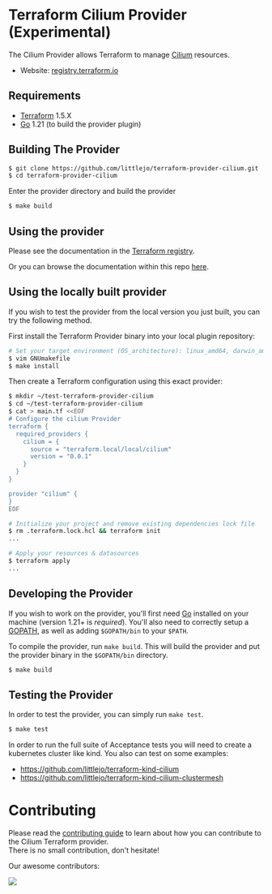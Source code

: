 Terraform Cilium Provider (Experimental)
==================

The Cilium Provider allows Terraform to manage [Cilium](https://cilium.io/) resources.

- Website: [registry.terraform.io](https://registry.terraform.io/providers/littlejo/cilium/latest/docs)

Requirements
------------

- [Terraform](https://www.terraform.io/downloads.html) 1.5.X
- [Go](https://golang.org/doc/install) 1.21 (to build the provider plugin)

Building The Provider
---------------------

```sh
$ git clone https://github.com/littlejo/terraform-provider-cilium.git
$ cd terraform-provider-cilium
```

Enter the provider directory and build the provider

```sh
$ make build
```

Using the provider
----------------------

Please see the documentation in the [Terraform registry](https://registry.terraform.io/providers/littlejo/cilium/latest/docs).

Or you can browse the documentation within this repo [here](https://github.com/littlejo/terraform-provider-cilium/tree/main/docs).

Using the locally built provider
----------------------

If you wish to test the provider from the local version you just built, you can try the following method.

First install the Terraform Provider binary into your local plugin repository:

```sh
# Set your target environment (OS_architecture): linux_amd64, darwin_amd64...
$ vim GNUmakefile
$ make install
```

Then create a Terraform configuration using this exact provider:

```sh
$ mkdir ~/test-terraform-provider-cilium
$ cd ~/test-terraform-provider-cilium
$ cat > main.tf <<EOF
# Configure the cilium Provider
terraform {
  required_providers {
    cilium = {
      source = "terraform.local/local/cilium"
      version = "0.0.1"
    }
  }
}

provider "cilium" {
}
EOF

# Initialize your project and remove existing dependencies lock file
$ rm .terraform.lock.hcl && terraform init
...

# Apply your resources & datasources
$ terraform apply
...
```


Developing the Provider
---------------------------

If you wish to work on the provider, you'll first need [Go](http://www.golang.org) installed on your machine (version 1.21+ is *required*). You'll also need to correctly setup a [GOPATH](http://golang.org/doc/code.html#GOPATH), as well as adding `$GOPATH/bin` to your `$PATH`.

To compile the provider, run `make build`. This will build the provider and put the provider binary in the `$GOPATH/bin` directory.

```sh
$ make build
```

Testing the Provider
--------------------

In order to test the provider, you can simply run `make test`.

```sh
$ make test
```

In order to run the full suite of Acceptance tests you will need to create a kubernetes cluster like kind. You also can test on some examples:
* https://github.com/littlejo/terraform-kind-cilium
* https://github.com/littlejo/terraform-kind-cilium-clustermesh


# Contributing

Please read the [contributing guide](./CONTRIBUTING.md) to learn about how you can contribute to the Cilium Terraform provider.<br/>
There is no small contribution, don't hesitate!

Our awesome contributors:

<a href="https://github.com/littlejo/terraform-provider-cilium/graphs/contributors">
  <img src="https://contrib.rocks/image?repo=littlejo/terraform-provider-cilium" />
</a>
